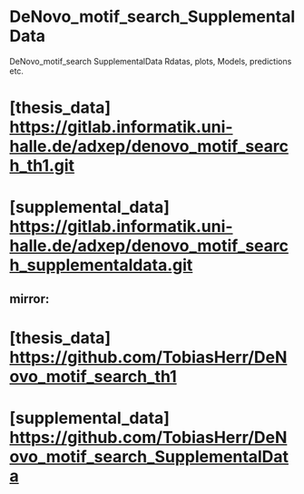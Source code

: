# DeNovo_motif_search_SupplementalData
DeNovo_motif_search SupplementalData Rdatas, plots, Models, predictions etc.

# [thesis_data] https://gitlab.informatik.uni-halle.de/adxep/denovo_motif_search_th1.git
# [supplemental_data] https://gitlab.informatik.uni-halle.de/adxep/denovo_motif_search_supplementaldata.git

## mirror:
# [thesis_data] https://github.com/TobiasHerr/DeNovo_motif_search_th1
# [supplemental_data] https://github.com/TobiasHerr/DeNovo_motif_search_SupplementalData

